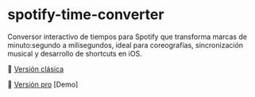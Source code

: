 # spotify-time-converter
Conversor interactivo de tiempos para Spotify que transforma marcas de minuto:segundo a milisegundos, ideal para coreografías, sincronización musical y desarrollo de shortcuts en iOS.


🔗 [Versión clásica](https://djponsex.github.io/spotify-time-converter/)

🌟 [Versión pro](https://djponsex.github.io/spotify-time-converter/pro.html) [Demo]